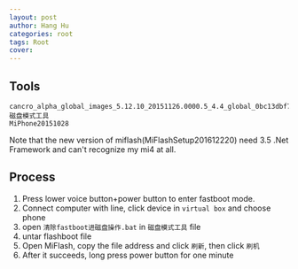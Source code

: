 ```yaml
---
layout: post
author: Hang Hu
categories: root
tags: Root 
cover: 
---
```


## Tools

```
cancro_alpha_global_images_5.12.10_20151126.0000.5_4.4_global_0bc13dbf79
磁盘模式工具
MiPhone20151028
```
Note that the new version of miflash(MiFlashSetup201612220) need 3.5 .Net Framework and can't recognize my mi4 at all.
## Process

1. Press lower voice button+power button to enter fastboot mode.
2. Connect computer with line, click device in `virtual box` and choose phone
3. open `清除fastboot进磁盘操作.bat` in `磁盘模式工具` file
4. untar flashboot file
5. Open MiFlash, copy the file address and click `刷新`, then click `刷机`
6. After it succeeds, long press power button for one minute
